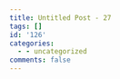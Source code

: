 ```yaml
---
title: Untitled Post - 27
tags: []
id: '126'
categories:
  - - uncategorized
comments: false
---
```

